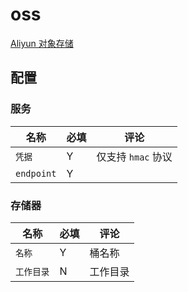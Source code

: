 # oss

[Aliyun 对象存储](https://www.aliyun.com/product/oss)

## 配置

### 服务

| 名称         | 必填 | 评论            |
| ---------- | -- | ------------- |
| `凭据`       | Y  | 仅支持 `hmac` 协议 |
| `endpoint` | Y  |               |

### 存储器

| 名称     | 必填 | 评论   |
| ------ | -- | ---- |
| `名称`   | Y  | 桶名称  |
| `工作目录` | N  | 工作目录 |
